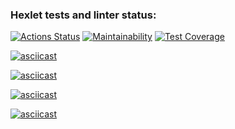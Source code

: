 ### Hexlet tests and linter status:

[![Actions Status](https://github.com/krokojabba/frontend-project-46/workflows/hexlet-check/badge.svg)](https://github.com/krokojabba/frontend-project-46/actions)
[![Maintainability](https://api.codeclimate.com/v1/badges/a38bb9a18b243f5e3f15/maintainability)](https://codeclimate.com/github/krokojabba/frontend-project-46/maintainability)
[![Test Coverage](https://api.codeclimate.com/v1/badges/a38bb9a18b243f5e3f15/test_coverage)](https://codeclimate.com/github/krokojabba/frontend-project-46/test_coverage)

[![asciicast](https://asciinema.org/a/VYqTnXr4kKA0lqTIyvvoyJEN4.svg)](https://asciinema.org/a/VYqTnXr4kKA0lqTIyvvoyJEN4)

[![asciicast](https://asciinema.org/a/RbmlqREsVLAB7fdJvbQLA9GQv.svg)](https://asciinema.org/a/RbmlqREsVLAB7fdJvbQLA9GQv)

[![asciicast](https://asciinema.org/a/HG1FPTvKY5TNCkJrYyR5QJjz8.svg)](https://asciinema.org/a/HG1FPTvKY5TNCkJrYyR5QJjz8)

[![asciicast](https://asciinema.org/a/CPlpGcWSX4ZQdjyQ1zq8iRvBq.svg)](https://asciinema.org/a/CPlpGcWSX4ZQdjyQ1zq8iRvBq)
